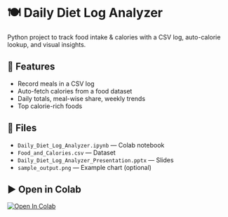 # 🍽️ Daily Diet Log Analyzer

Python project to track food intake & calories with a CSV log, auto-calorie lookup, and visual insights.

## 🚀 Features
- Record meals in a CSV log
- Auto-fetch calories from a food dataset
- Daily totals, meal-wise share, weekly trends
- Top calorie-rich foods

## 📂 Files
- `Daily_Diet_Log_Analyzer.ipynb` — Colab notebook
- `Food_and_Calories.csv` — Dataset
- `Daily_Diet_Log_Analyzer_Presentation.pptx` — Slides
- `sample_output.png` — Example chart (optional)

## ▶️ Open in Colab
[![Open In Colab](https://colab.research.google.com/assets/colab-badge.svg)](
https://colab.research.google.com/github/YOUR_USERNAME/Daily-Diet-Log-Analyzer/blob/main/Daily_Diet_Log_Analyzer.ipynb
)
